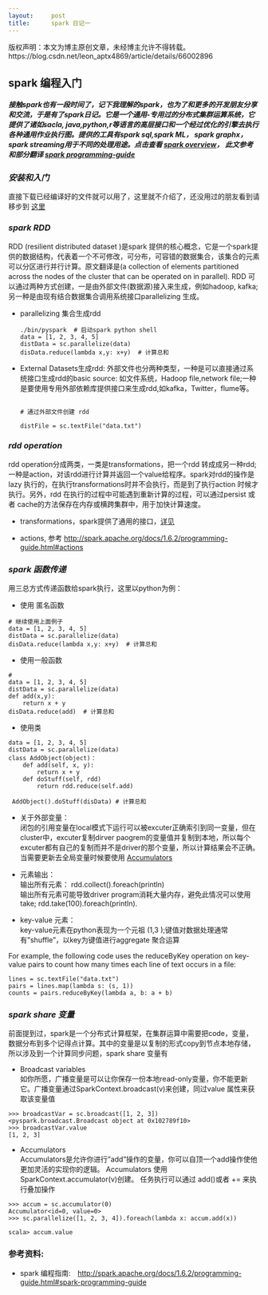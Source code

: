 ```yaml
---
layout:     post
title:      spark 日记一
---
```

<div id="article_content" class="article_content clearfix csdn-tracking-statistics" data-pid="blog" data-mod="popu_307" data-dsm="post">
								<div class="article-copyright">
					版权声明：本文为博主原创文章，未经博主允许不得转载。					https://blog.csdn.net/leon_aptx4869/article/details/66002896				</div>
								            <div id="content_views" class="markdown_views prism-atom-one-dark">
							<!-- flowchart 箭头图标 勿删 -->
							<svg xmlns="http://www.w3.org/2000/svg" style="display: none;"><path stroke-linecap="round" d="M5,0 0,2.5 5,5z" id="raphael-marker-block" style="-webkit-tap-highlight-color: rgba(0, 0, 0, 0);"></path></svg>
							<h2 id="spark-编程入门">spark 编程入门</h2>



<h5 id="接触spark也有一段时间了记下我理解的spark也为了和更多的开发朋友分享和交流于是有了spark日记它是一个通用-专用过的分布式集群运算系统它提供了诸如sacla-javapythonr等语言的高层接口和一个经过优化的引擎去执行各种通用作业执行图提供的工具有spark-sqlspark-ml-spark-graphxspark-streaming用于不同的处理用途点击查看-spark-overview-此文参考和部分翻译-spark-programming-guide">接触spark也有一段时间了，记下我理解的spark，也为了和更多的开发朋友分享和交流，于是有了spark日记。它是一个通用-专用过的分布式集群运算系统，它提供了诸如sacla, java,python,r等语言的高层接口和一个经过优化的引擎去执行各种通用作业执行图。提供的工具有spark sql,spark ML， spark graphx，spark streaming用于不同的处理用途。点击查看 <a href="http://spark.apache.org/docs/1.6.2/" rel="nofollow">spark overview</a>， 此文参考和部分翻译 <a href="http://spark.apache.org/docs/1.6.2/programming-guide.html#spark-programming-guide" rel="nofollow">spark programming-guide</a></h5>



<h3 id="安装和入门"><em>安装和入门</em></h3>

<p>直接下载已经编译好的文件就可以用了，这里就不介绍了，还没用过的朋友看到请移步到 <a href="http://spark.apache.org/docs/1.6.2/" rel="nofollow">这里</a></p>



<h3 id="spark-rdd"><em>spark RDD</em></h3>

<p>RDD (resilient distributed dataset )是spark 提供的核心概念，它是一个spark提供的数据结构，代表着一个不可修改，可分布，可容错的数据集合，该集合的元素可以分区进行并行计算。原文翻译是(a collection of elements partitioned across the nodes of the cluster that can be operated on in parallel). RDD 可以通过两种方式创建，一是由外部文件(数据源)接入来生成，例如hadoop, kafka; 另一种是由现有结合数据集合调用系统接口parallelizing  生成。</p>

<ul>
<li><p>parallelizing 集合生成rdd </p>

<pre class="prettyprint"><code class=" hljs haskell">./bin/pyspark  # 启动spark python shell
<span class="hljs-typedef"><span class="hljs-keyword">data</span> = [1, 2, 3, 4, 5]</span>
<span class="hljs-title">distData</span> = sc.parallelize(<span class="hljs-typedef"><span class="hljs-keyword">data</span>)</span>
<span class="hljs-title">disData</span>.reduce(lambda x,y: x+y)  # 计算总和</code></pre></li>
<li><p>External Datasets生成rdd: 外部文件也分两种类型，一种是可以直接通过系统接口生成rdd的basic source: 如文件系统，Hadoop file,network file;一种是要使用专用外部依赖库提供接口来生成rdd,如kafka，Twitter，flume等。</p>

<pre class="prettyprint"><code class=" hljs vala">
<span class="hljs-preprocessor"># 通过外部文件创建 rdd</span>

distFile = sc.textFile(<span class="hljs-string">"data.txt"</span>)</code></pre></li>
</ul>



<h3 id="rdd-operation"><em>rdd operation</em></h3>

<p>rdd operation分成两类，一类是transformations，把一个rdd 转成成另一种rdd; 一种是action，对该rdd进行计算并返回一个value给程序。spark对rdd的操作是 lazy 执行的，在执行transformations时并不会执行，而是到了执行action 时候才执行。另外，rdd 在执行的过程中可能遇到重新计算的过程，可以通过persist 或者 cache的方法保存在内存或横跨集群中，用于加快计算速度。</p>

<ul>
<li><p>transformations，spark提供了通用的接口，<a href="http://spark.apache.org/docs/1.6.2/programming-guide.html#transformations" rel="nofollow">详见</a></p></li>
<li><p>actions, 参考 <a href="http://spark.apache.org/docs/1.6.2/programming-guide.html#actions" rel="nofollow">http://spark.apache.org/docs/1.6.2/programming-guide.html#actions</a></p></li>
</ul>



<h3 id="spark-函数传递"><em>spark 函数传递</em></h3>

<p>用三总方式传递函数给spark执行，这里以python为例：</p>

<ul>
<li>使用 匿名函数</li>
</ul>



<pre class="prettyprint"><code class=" hljs haskell"><span class="hljs-preprocessor"># 继续使用上面例子</span>
<span class="hljs-typedef"><span class="hljs-keyword">data</span> = [1, 2, 3, 4, 5]</span>
<span class="hljs-title">distData</span> = sc.parallelize(<span class="hljs-typedef"><span class="hljs-keyword">data</span>)</span>
<span class="hljs-title">disData</span>.reduce(lambda x,y: x+y)  # 计算总和</code></pre>

<ul>
<li>使用一般函数</li>
</ul>



<pre class="prettyprint"><code class=" hljs python"><span class="hljs-comment">#  </span>
data = [<span class="hljs-number">1</span>, <span class="hljs-number">2</span>, <span class="hljs-number">3</span>, <span class="hljs-number">4</span>, <span class="hljs-number">5</span>]
distData = sc.parallelize(data)
<span class="hljs-function"><span class="hljs-keyword">def</span> <span class="hljs-title">add</span><span class="hljs-params">(x,y)</span>:</span>
    <span class="hljs-keyword">return</span> x + y
disData.reduce(add)  <span class="hljs-comment"># 计算总和</span></code></pre>

<ul>
<li>使用类</li>
</ul>



<pre class="prettyprint"><code class=" hljs haskell"><span class="hljs-typedef"><span class="hljs-keyword">data</span> = [1, 2, 3, 4, 5]</span>
<span class="hljs-title">distData</span> = sc.parallelize(<span class="hljs-typedef"><span class="hljs-keyword">data</span>)</span>
<span class="hljs-class"><span class="hljs-keyword">class</span> <span class="hljs-type">AddObject</span><span class="hljs-container">(<span class="hljs-title">object</span>)</span>：
    def add<span class="hljs-container">(<span class="hljs-title">self</span>, <span class="hljs-title">x</span>, <span class="hljs-title">y</span>)</span>:
        return x + y
    def doStuff<span class="hljs-container">(<span class="hljs-title">self</span>, <span class="hljs-title">rdd</span>)</span>
        return rdd.reduce<span class="hljs-container">(<span class="hljs-title">self</span>.<span class="hljs-title">add</span>)</span>

 <span class="hljs-type">AddObject</span><span class="hljs-container">()</span>.doStuff<span class="hljs-container">(<span class="hljs-title">disData</span>)</span> # 计算总和</span></code></pre>

<ul>
<li><p>关于外部变量： <br>
闭包的引用变量在local模式下运行可以被excuter正确索引到同一变量，但在cluster中，excuter复制dirver paogrem的变量值并复制到本地，所以每个excuter都有自己的复制而并不是driver的那个变量，所以计算结果会不正确。当需要更新去全局变量时候要使用  <a href="http://spark.apache.org/docs/1.6.2/programming-guide.html#accumulators" rel="nofollow">Accumulators</a></p></li>
<li><p>元素输出： <br>
输出所有元素： rdd.collect().foreach(println) <br>
输出所有元素可能导致driver program消耗大量内存，避免此情况可以使用take; rdd.take(100).foreach(println).</p></li>
<li><p>key-value 元素： <br>
key-value元素在python表现为一个元祖 (1,3 );键值对数据处理通常有”shuffle”，以key为键值进行aggregate 聚合运算</p></li>
</ul>

<p>For example, the following code uses the reduceByKey operation on key-value pairs to count how many times each line of text occurs in a file:</p>



<pre class="prettyprint"><code class=" hljs livecodeserver"><span class="hljs-keyword">lines</span> = sc.textFile(<span class="hljs-string">"data.txt"</span>)
pairs = <span class="hljs-keyword">lines</span>.map(lambda s: (s, <span class="hljs-number">1</span>))
counts = pairs.reduceByKey(lambda <span class="hljs-operator">a</span>, b: <span class="hljs-operator">a</span> + b)</code></pre>



<h3 id="spark-share-变量"><em>spark share 变量</em></h3>

<p>前面提到过，spark是一个分布式计算框架，在集群运算中需要把code，变量，数据分布到多个记得点计算。其中的变量是以复制的形式copy到节点本地存储，所以涉及到一个计算同步问题，spark share 变量有</p>

<ul>
<li>Broadcast variables <br>
如你所愿，广播变量是可以让你保存一份本地read-only变量，你不能更新它。广播变量通过SparkContext.broadcast(v)来创建，同过value 属性来获取该变量值</li>
</ul>



<pre class="prettyprint"><code class=" hljs avrasm">&gt;&gt;&gt; broadcastVar = sc<span class="hljs-preprocessor">.broadcast</span>([<span class="hljs-number">1</span>, <span class="hljs-number">2</span>, <span class="hljs-number">3</span>])
&lt;pyspark<span class="hljs-preprocessor">.broadcast</span><span class="hljs-preprocessor">.Broadcast</span> object at <span class="hljs-number">0x102789f10</span>&gt;
&gt;&gt;&gt; broadcastVar<span class="hljs-preprocessor">.value</span>
[<span class="hljs-number">1</span>, <span class="hljs-number">2</span>, <span class="hljs-number">3</span>]</code></pre>

<ul>
<li>Accumulators <br>
Accumulators是允许你进行”add”操作的变量，你可以自顶一个add操作使他更加灵活的实现你的逻辑。 Accumulators 使用SparkContext.accumulator(v)创建。 任务执行可以通过 add()或者 += 来执行叠加操作</li>
</ul>



<pre class="prettyprint"><code class=" hljs avrasm">&gt;&gt;&gt; accum = sc<span class="hljs-preprocessor">.accumulator</span>(<span class="hljs-number">0</span>)
Accumulator&lt;id=<span class="hljs-number">0</span>, value=<span class="hljs-number">0</span>&gt;
&gt;&gt;&gt; sc<span class="hljs-preprocessor">.parallelize</span>([<span class="hljs-number">1</span>, <span class="hljs-number">2</span>, <span class="hljs-number">3</span>, <span class="hljs-number">4</span>])<span class="hljs-preprocessor">.foreach</span>(lambda <span class="hljs-built_in">x</span>: accum<span class="hljs-preprocessor">.add</span>(<span class="hljs-built_in">x</span>))

scala&gt; accum<span class="hljs-preprocessor">.value</span></code></pre>



<h3 id="参考资料">参考资料:</h3>

<ul>
<li>spark 编程指南:　<a href="http://spark.apache.org/docs/1.6.2/programming-guide.html#spark-programming-guide" rel="nofollow">http://spark.apache.org/docs/1.6.2/programming-guide.html#spark-programming-guide</a></li>
</ul>            </div>
						<link href="https://csdnimg.cn/release/phoenix/mdeditor/markdown_views-9e5741c4b9.css" rel="stylesheet">
                </div>